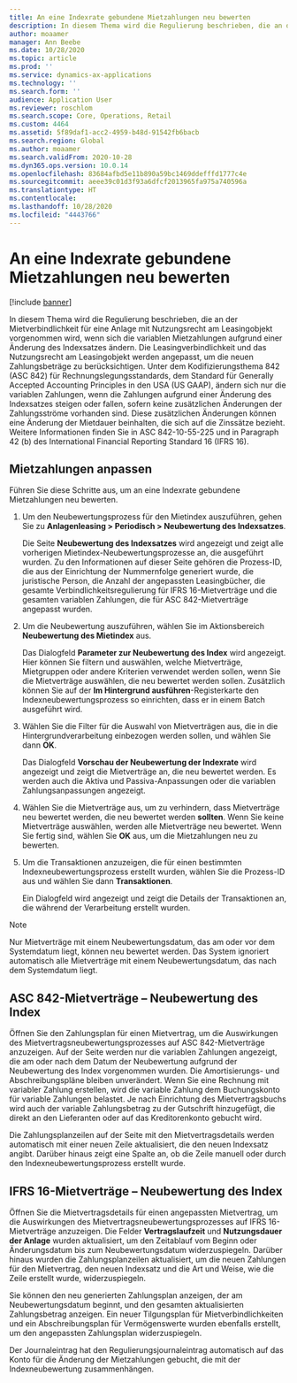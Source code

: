 ```yaml
---
title: An eine Indexrate gebundene Mietzahlungen neu bewerten
description: In diesem Thema wird die Regulierung beschrieben, die an der Mietverbindlichkeit für eine Anlage mit Nutzungsrecht am Leasingobjekt vorgenommen wird, wenn sich die variablen Mietzahlungen aufgrund einer Änderung des Indexsatzes ändern.
author: moaamer
manager: Ann Beebe
ms.date: 10/28/2020
ms.topic: article
ms.prod: ''
ms.service: dynamics-ax-applications
ms.technology: ''
ms.search.form: ''
audience: Application User
ms.reviewer: roschlom
ms.search.scope: Core, Operations, Retail
ms.custom: 4464
ms.assetid: 5f89daf1-acc2-4959-b48d-91542fb6bacb
ms.search.region: Global
ms.author: moaamer
ms.search.validFrom: 2020-10-28
ms.dyn365.ops.version: 10.0.14
ms.openlocfilehash: 83684afbd5e11b890a59bc1469ddefffd1777c4e
ms.sourcegitcommit: aeee39c01d3f93a6dfcf2013965fa975a740596a
ms.translationtype: HT
ms.contentlocale: 
ms.lasthandoff: 10/28/2020
ms.locfileid: "4443766"
---
```

# <a name="revalue-lease-payments-that-are-linked-to-an-index-rate"></a>An eine Indexrate gebundene Mietzahlungen neu bewerten

[!include [banner](../includes/banner.md)]

In diesem Thema wird die Regulierung beschrieben, die an der Mietverbindlichkeit für eine Anlage mit Nutzungsrecht am Leasingobjekt vorgenommen wird, wenn sich die variablen Mietzahlungen aufgrund einer Änderung des Indexsatzes ändern. Die Leasingverbindlichkeit und das Nutzungsrecht am Leasingobjekt werden angepasst, um die neuen Zahlungsbeträge zu berücksichtigen. Unter dem Kodifizierungsthema 842 (ASC 842) für Rechnungslegungsstandards, dem Standard für Generally Accepted Accounting Principles in den USA (US GAAP), ändern sich nur die variablen Zahlungen, wenn die Zahlungen aufgrund einer Änderung des Indexsatzes steigen oder fallen, sofern keine zusätzlichen Änderungen der Zahlungsströme vorhanden sind. Diese zusätzlichen Änderungen können eine Änderung der Mietdauer beinhalten, die sich auf die Zinssätze bezieht. Weitere Informationen finden Sie in ASC 842-10-55-225 und in Paragraph 42 (b) des International Financial Reporting Standard 16 (IFRS 16).

## <a name="adjust-lease-payments"></a>Mietzahlungen anpassen

Führen Sie diese Schritte aus, um an eine Indexrate gebundene Mietzahlungen neu bewerten.

1. Um den Neubewertungsprozess für den Mietindex auszuführen, gehen Sie zu **Anlagenleasing \> Periodisch \> Neubewertung des Indexsatzes**.

    Die Seite **Neubewertung des Indexsatzes** wird angezeigt und zeigt alle vorherigen Mietindex-Neubewertungsprozesse an, die ausgeführt wurden. Zu den Informationen auf dieser Seite gehören die Prozess-ID, die aus der Einrichtung der Nummernfolge generiert wurde, die juristische Person, die Anzahl der angepassten Leasingbücher, die gesamte Verbindlichkeitsregulierung für IFRS 16-Mietverträge und die gesamten variablen Zahlungen, die für ASC 842-Mietverträge angepasst wurden.

2. Um die Neubewertung auszuführen, wählen Sie im Aktionsbereich **Neubewertung des Mietindex** aus.

    Das Dialogfeld **Parameter zur Neubewertung des Index** wird angezeigt. Hier können Sie filtern und auswählen, welche Mietverträge, Mietgruppen oder andere Kriterien verwendet werden sollen, wenn Sie die Mietverträge auswählen, die neu bewertet werden sollen. Zusätzlich können Sie auf der **Im Hintergrund ausführen**-Registerkarte den Indexneubewertungsprozess so einrichten, dass er in einem Batch ausgeführt wird.

4. Wählen Sie die Filter für die Auswahl von Mietverträgen aus, die in die Hintergrundverarbeitung einbezogen werden sollen, und wählen Sie dann **OK**.

    Das Dialogfeld **Vorschau der Neubewertung der Indexrate** wird angezeigt und zeigt die Mietverträge an, die neu bewertet werden. Es werden auch die Aktiva und Passiva-Anpassungen oder die variablen Zahlungsanpassungen angezeigt.
    
5. Wählen Sie die Mietverträge aus, um zu verhindern, dass Mietverträge neu bewertet werden, die neu bewertet werden **sollten**. Wenn Sie keine Mietverträge auswählen, werden alle Mietverträge neu bewertet. Wenn Sie fertig sind, wählen Sie **OK** aus, um die Mietzahlungen neu zu bewerten.
6. Um die Transaktionen anzuzeigen, die für einen bestimmten Indexneubewertungsprozess erstellt wurden, wählen Sie die Prozess-ID aus und wählen Sie dann **Transaktionen**.

    Ein Dialogfeld wird angezeigt und zeigt die Details der Transaktionen an, die während der Verarbeitung erstellt wurden.

> [!NOTE]
> Nur Mietverträge mit einem Neubewertungsdatum, das am oder vor dem Systemdatum liegt, können neu bewertet werden. Das System ignoriert automatisch alle Mietverträge mit einem Neubewertungsdatum, das nach dem Systemdatum liegt.

## <a name="asc-842-leases--index-revaluation"></a>ASC 842-Mietverträge – Neubewertung des Index

Öffnen Sie den Zahlungsplan für einen Mietvertrag, um die Auswirkungen des Mietvertragsneubewertungsprozesses auf ASC 842-Mietverträge anzuzeigen. Auf der Seite werden nur die variablen Zahlungen angezeigt, die am oder nach dem Datum der Neubewertung aufgrund der Neubewertung des Index vorgenommen wurden. Die Amortisierungs- und Abschreibungspläne bleiben unverändert. Wenn Sie eine Rechnung mit variabler Zahlung erstellen, wird die variable Zahlung dem Buchungskonto für variable Zahlungen belastet. Je nach Einrichtung des Mietvertragsbuchs wird auch der variable Zahlungsbetrag zu der Gutschrift hinzugefügt, die direkt an den Lieferanten oder auf das Kreditorenkonto gebucht wird.

Die Zahlungsplanzeilen auf der Seite mit den Mietvertragsdetails werden automatisch mit einer neuen Zeile aktualisiert, die den neuen Indexsatz angibt. Darüber hinaus zeigt eine Spalte an, ob die Zeile manuell oder durch den Indexneubewertungsprozess erstellt wurde.

## <a name="ifrs-16-leases--index-revaluation"></a>IFRS 16-Mietverträge – Neubewertung des Index

Öffnen Sie die Mietvertragsdetails für einen angepassten Mietvertrag, um die Auswirkungen des Mietvertragsneubewertungsprozesses auf IFRS 16-Mietverträge anzuzeigen. Die Felder **Vertragslaufzeit** und **Nutzungsdauer der Anlage** wurden aktualisiert, um den Zeitablauf vom Beginn oder Änderungsdatum bis zum Neubewertungsdatum widerzuspiegeln. Darüber hinaus wurden die Zahlungsplanzeilen aktualisiert, um die neuen Zahlungen für den Mietvertrag, den neuen Indexsatz und die Art und Weise, wie die Zeile erstellt wurde, widerzuspiegeln.

Sie können den neu generierten Zahlungsplan anzeigen, der am Neubewertungsdatum beginnt, und den gesamten aktualisierten Zahlungsbetrag anzeigen. Ein neuer Tilgungsplan für Mietverbindlichkeiten und ein Abschreibungsplan für Vermögenswerte wurden ebenfalls erstellt, um den angepassten Zahlungsplan widerzuspiegeln.

Der Journaleintrag hat den Regulierungsjournaleintrag automatisch auf das Konto für die Änderung der Mietzahlungen gebucht, die mit der Indexneubewertung zusammenhängen.
